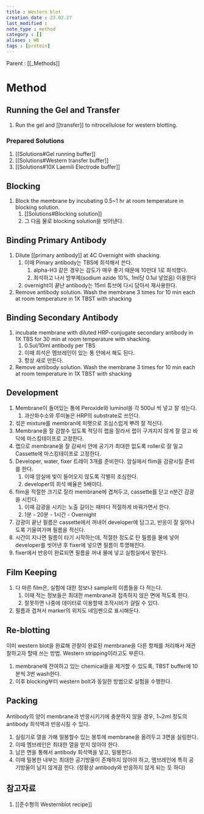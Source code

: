 ```yaml
---
title : Western blot
creation_date : 23.02.27
last_modified :
note_type : method
category : []
aliases : WB
tags : [protein]
---
```


Parent : [[_Methods]]

# Method

## Running the Gel and Transfer

1. Run the gel and [[transfer]] to nitrocellulose for western blotting.

### Prepared Solutions
1. [[Solutions#Gel running buffer]]
2. [[Solutions#Western transfer buffer]]
3. [[Solutions#10X Laemili Electrode buffer]]

## Blocking

1. Block the membrane by incubating 0.5~1 hr at room temperature in blocking solution.
	1. [[Solutions#Blocking solution]]
	2. 그 다음 물로 blocking solution을 씻어낸다.

## Binding Primary Antibody

1. Dilute [[primary antibody]] at 4C Overnight with shacking.
	1. 이때 Pimary antibody는 TBS에 희석해서 쓴다.
		1. alpha-H3 같은 경우는 감도가 매우 좋기 때문에 10만대 1로 희석했다.
		2. 희석하고 나서 방부제(sodium azide 10%, 1ml당 0.1ul 넣었음) 이용한다
	2. overnight이 끝난 antibody는 15ml 튜브에 다시 담아서 재사용한다.
2. Remove antibody solution. Wash the membrane 3 times for 10 min each at room temperature in 1X TBST with shacking

## Binding Secondary Antibody

1. incubate membrane with diluted HRP-conjugate secondary antibody in 1X TBS for 30 min at room temperature with shacking.
	1. 0.5ul/10ml antibody per TBS
	2. 이때 희석은 멤브레인이 있는 통 안에서 해도 된다.
	3. 항상 새로 만든다.
2. Remove antibody solution. Wash the membrane 3 times for 10 min each at room temperature in 1X TBST with shacking

## Development

1. Membrane이 들어있는 통에 Peroxide와 luminol을 각 500ul 씩 넣고 잘 섞는다.
	1. 과산화수소와 루미놀은 HRP의 substrate로 쓰인다.
2. 섞은 mixture를 membran에 피펫으로 조심스럽게 뿌려 잘 적신다.
3. Membrane을 잘 감쌀수 있도록 적당히 랩을 잘라서 랩이 구겨지지 않게 잘 깔고 바닥에 마스킹테이프로 고정한다.
4. 랩으로 membrane을 잘 감싸서 안에 공기가 최대한 없도록 roller로 잘 밀고 Cassette에 마스킹테이프로 고정한다.
5. Developer, water, fixer 트레이 3개를 준비한다. 암실에서 flim을 감광시킬 준비를 한다.
	1. 이때 암실에 빛이 들어오지 않도록 각별히 조심한다.
	2. developer의 희석 배율은 5배이다. 
6. flim을 적절한 크기로 잘라 membrane에 겹쳐두고, cassette를 닫고 n분간 감광을 시킨다.
	1. 이때 감광을 시키는 노출 길이는 때마다 적절하게 바꿔가면서 한다.
	2. 1분 - 20분  - 1시간 - Overnight 
7. 감광이 끝난 필름은 cassette에서 꺼내어 developer에 담그고, 반응이 잘 일어나도록 기울여가며 필름을 적신다.
8. 시간이 지나면 필름이 타기 시작하는데, 적절한 정도로 탄 필름을 물에 넣어 developer를 씻어낸 후 fixer에 넣으면 필름이 투명해진다.
9. fixer에서 반응이 완료되면 필름을 꺼내 물에 넣고 실험실에서 말린다.

## Film Keeping

1. 다 마른 film은, 실험에 대한 정보나 sample의 이름들을 다 적는다.
	1. 이때 적는 정보들은 최대한 membrane과 접촉하지 않은 면에 적도록 한다.
	2. 잘못하면 나중에 데이터로 이용할때 조작시비가 걸릴 수 있다.
2. 필름과 겹쳐서 marker의 위치도 네임펜으로 표시해둔다. 

## Re-blotting

이미 western blot을 완료해 관찰이 완료된 membrane을 다른 항체를 처리해서 재관찰하고자 할때 쓰는 방법. Western stripping이라고도 부른다.
1. membrane에 잔여하고 있는 chemical들을 제거할 수 있도록, TBST buffer에 10분씩 3번 wash한다.
2. 이후 blocking부터 western bolt과 동일한 방법으로 실험을 수행한다.

## Packing

Antibody의 양이 membrane과 반응시키기에 충분하지 않을 경우, 1~2ml 정도의 antibody 희석액과 반응시킬 수 있다.
1. 실링기로 열을 가해 밀봉할수 있는 봉투에 membrane을 올려두고 3면을 실링한다.
2. 이때 멤브레인은 최대한 열을 받지 않아야 한다.
3. 남은 면을 통해서 antibody 희석액을 넣고, 밀봉한다.
4. 이때 밀봉한 내부는 최대한 공기방울이 존재하지 않아야 하고, 멤브레인에 특히 공기방울이 남지 않게끔 한다. (정황상 antibody와 반응하지 않게 되는 듯 하다)

## 참고자료
1. [[준수형의 Westernblot recipe]]
